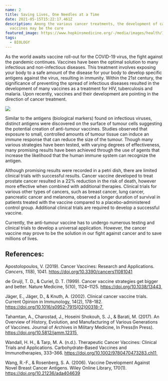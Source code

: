```yaml
---
name: 2
title: Saving Lives, One Needles at a Time
date: 2021-05-15T15:22:17.461Z
description: Among the various cancer treatments, the development of cancer
  vaccines may be the cure
featured_image: https://www.hopkinsmedicine.org/-/media/images/health/1_-conditions/coronavirus/vaccine-hero.ashx?h=500&la=en&mh=500&mw=1300&w=1297&hash=ED466B472CD015FF5CC3288E75EA37EB707B65D3
tags:
  - BIOLOGY
---
```

As the world awaits vaccine roll-out for the COVID-19 virus, the fight against the pandemic continues. Vaccines have been the optimal solution to many infectious and non-infectious diseases. This treatment involves exposing your body to a safe amount of the disease for your body to develop specific antigens against the virus, resulting in immunity. Within the 21st century, the significance of preventing the spread of infectious diseases resulted in the development of many vaccines as a treatment for HIV, tuberculosis and malaria. Upon recently, vaccines and their development are pointing in the direction of cancer treatment. 

![](https://www.mdpi.com/cancers/cancers-11-01041/article_deploy/html/images/cancers-11-01041-g001.png)

Similar to the antigens (biological markers) found on infectious viruses, distinct antigens were discovered on the surface of tumour cells suggesting the potential creation of anti-tumour vaccines. Studies observed that exposure to small, controlled amounts of tumour tissue can induce an immune response that can reduce the size of the tumour. Though many various strategies have been tested, with varying degrees of effectiveness, many promising results have been achieved through the use of agents that increase the likelihood that the human immune system can recognize the antigen. 

Although promising results were recorded in a petri dish, there are limited clinical trials with successful results. Cancer vaccine developed to treat prostate cancer resulted in a 22% reduction in the risk of death, however more effective when combined with additional therapies. Clinical trials for various other types of cancers, such as breast cancer, lung cancer, pancreatic cancer and melanoma, observed a longer duration of survival in patients treated with the vaccine compared to a placebo-administered control group. Additional clinical trials are required to develop a successful vaccine. 

Currently, the anti-tumour vaccine has to undergo numerous testing and clinical trials to develop a universal application. However, the cancer vaccine may prove to be the solution in our fight against cancer and to save millions of lives. 

## **References:**

Apostolopoulos, V. (2019). Cancer Vaccines: Research and Applications. *Cancers*, *11*(8), 1041. https://doi.org/10.3390/cancers11081041 

de Gruijl, T. D., & Curiel, D. T. (1999). Cancer vaccine strategies get bigger and better. Nature Medicine, 5(10), 1124–1125. https://doi.org/10.1038/13443 

Jäger, E., Jäger, D., & Knuth, A. (2002). Clinical cancer vaccine trials. Current Opinion in Immunology, 14(2), 178–182. https://doi.org/10.1016/s0952-7915(02)00318-7 

Tahamtan, A., Charostad, J., Hoseini Shokouh, S. J., & Barati, M. (2017). An Overview of History, Evolution, and Manufacturing of Various Generations of Vaccines. Journal of Archives in Military Medicine, In Press(In Press). https://doi.org/10.5812/jamm.12315 

Wandall, H. H., & Tarp, M. A. (n.d.). Therapeutic Cancer Vaccines: Clinical Trials and Applications. Carbohydrate-Based Vaccines and Immunotherapies, 333–366. https://doi.org/10.1002/9780470473283.ch11 

Wang, R.-F., & Rosenberg, S. A. (2006). Vaccine Development Against Novel Breast Cancer Antigens. Wiley Online Library, 170(1). https://doi.org/10.21236/ada404639